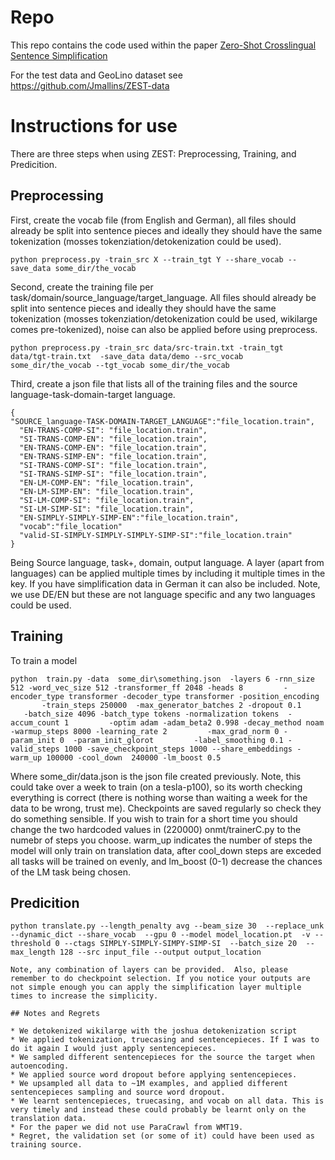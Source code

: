 # Repo

This repo contains the code used within the paper [Zero-Shot Crosslingual Sentence Simplification](http://link.to.come.later)


For the test data and GeoLino dataset see https://github.com/Jmallins/ZEST-data

# Instructions for use 

There are three steps when using ZEST: Preprocessing, Training, and Predicition. 


## Preprocessing

First, create the vocab file (from English and German), all files should already be split into sentence pieces and ideally they should have the same tokenization (mosses tokenziation/detokenization could be used).

```
python preprocess.py -train_src X --train_tgt Y --share_vocab --save_data some_dir/the_vocab
```

Second, create the training file per task/domain/source_language/target_language. All files should already be split into sentence pieces and ideally they should have the same tokenization (mosses tokenziation/detokenization could be used, wikilarge comes pre-tokenized), noise can also be applied before using preprocess.
```
python preprocess.py -train_src data/src-train.txt -train_tgt data/tgt-train.txt  -save_data data/demo --src_vocab some_dir/the_vocab --tgt_vocab some_dir/the_vocab 
```

Third, create a json file that lists all of the training files and the source language-task-domain-target language.

```
{
"SOURCE_language-TASK-DOMAIN-TARGET_LANGUAGE":"file_location.train",
  "EN-TRANS-COMP-SI": "file_location.train",
  "SI-TRANS-COMP-EN": "file_location.train",
  "EN-TRANS-COMP-EN": "file_location.train",
  "EN-TRANS-SIMP-EN": "file_location.train",
  "SI-TRANS-COMP-SI": "file_location.train",
  "SI-TRANS-SIMP-SI": "file_location.train",
  "EN-LM-COMP-EN": "file_location.train",
  "EN-LM-SIMP-EN": "file_location.train",
  "SI-LM-COMP-SI": "file_location.train",
  "SI-LM-SIMP-SI": "file_location.train",
  "EN-SIMPLY-SIMPLY-SIMP-EN":"file_location.train",
  "vocab":"file_location"
  "valid-SI-SIMPLY-SIMPLY-SIMPLY-SIMP-SI":"file_location.train"
}

```
Being Source language, task+, domain, output language. A layer (apart from languages) can be applied multiple times by including it multiple times in the key.  If you have simplification data in German it can also be included. Note, we use DE/EN but these are not language specific and any two languages could be used. 
##  Training

To train a model 
```
python  train.py -data  some_dir\something.json  -layers 6 -rnn_size 512 -word_vec_size 512 -transformer_ff 2048 -heads 8         -encoder_type transformer -decoder_type transformer -position_encoding         -train_steps 250000  -max_generator_batches 2 -dropout 0.1         -batch_size 4096 -batch_type tokens -normalization tokens  -accum_count 1         -optim adam -adam_beta2 0.998 -decay_method noam -warmup_steps 8000 -learning_rate 2         -max_grad_norm 0 -param_init 0  -param_init_glorot         -label_smoothing 0.1 -valid_steps 1000 -save_checkpoint_steps 1000 --share_embeddings -warm_up 100000 -cool_down  240000 -lm_boost 0.5
```

Where some_dir/data.json is the json file created previously. Note, this could take over a week to train (on a tesla-p100), so its worth checking everything is correct (there is nothing worse than waiting a week for the data to be wrong, trust me). Checkpoints are saved regularly so check they do something sensible. If you wish to train for a short time you should change the two hardcoded values in (220000) onmt/trainerC.py to the numebr of steps you choose.  warm_up indicates the number of steps the model will only train on translation data,  after cool_down steps are exceded all tasks will be trained on evenly, and lm_boost (0-1) decrease the chances of the LM task being chosen. 

## Predicition 
```
python translate.py --length_penalty avg --beam_size 30  --replace_unk --dynamic_dict --share_vocab  --gpu 0 --model model_location.pt  -v --threshold 0 --ctags SIMPLY-SIMPLY-SIMPY-SIMP-SI  --batch_size 20  --max_length 128 --src input_file --output output_location 
```
```
Note, any combination of layers can be provided.  Also, please remember to do checkpoint selection. If you notice your outputs are not simple enough you can apply the simplification layer multiple times to increase the simplicity. 

## Notes and Regrets 

* We detokenized wikilarge with the joshua detokenization script
* We applied tokenization, truecasing and sentencepieces. If I was to do it again I would just apply sentencepieces.
* We sampled different sentencepieces for the source the target when autoencoding.
* We applied source word dropout before applying sentencepieces.
* We upsampled all data to ~1M examples, and applied different sentencepieces sampling and source word dropout.
* We learnt sentencepieces, truecasing, and vocab on all data. This is very timely and instead these could probably be learnt only on the translation data. 
* For the paper we did not use ParaCrawl from WMT19.
* Regret, the validation set (or some of it) could have been used as training source. 
